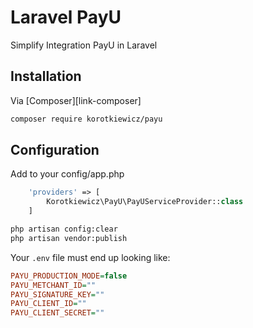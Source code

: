# Laravel PayU
Simplify Integration PayU in Laravel

## Installation

Via [Composer][link-composer]

```bash
composer require korotkiewicz/payu
```

## Configuration

Add to your config/app.php

```php
	'providers' => [
        Korotkiewicz\PayU\PayUServiceProvider::class
    ]
```

```bash
php artisan config:clear
php artisan vendor:publish
```

Your `.env` file must end up looking like:


```ini
PAYU_PRODUCTION_MODE=false
PAYU_METCHANT_ID=""
PAYU_SIGNATURE_KEY=""
PAYU_CLIENT_ID=""
PAYU_CLIENT_SECRET=""
```